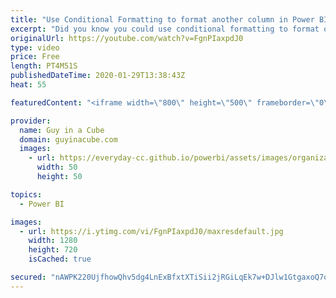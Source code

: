 ```yaml
---
title: "Use Conditional Formatting to format another column in Power BI"
excerpt: "Did you know you could use conditional formatting to format one column by another in Power BI? Patrick shows you how!  Download sample file: https://guyinacu.be/columnformatsample  *******************  Want to take your Power BI skills to the next level? We have training courses available to help you"
originalUrl: https://youtube.com/watch?v=FgnPIaxpdJ0
type: video
price: Free
length: PT4M51S
publishedDateTime: 2020-01-29T13:38:43Z
heat: 55

featuredContent: "<iframe width=\"800\" height=\"500\" frameborder=\"0\" src=\"https://www.youtube.com/embed/FgnPIaxpdJ0\" allow=\"accelerometer; autoplay; encrypted-media; gyroscope; picture-in-picture\" allowfullscreen></iframe>"

provider:
  name: Guy in a Cube
  domain: guyinacube.com
  images:
    - url: https://everyday-cc.github.io/powerbi/assets/images/organizations/guyinacube.com-50x50.jpg
      width: 50
      height: 50

topics:
  - Power BI

images:
  - url: https://i.ytimg.com/vi/FgnPIaxpdJ0/maxresdefault.jpg
    width: 1280
    height: 720
    isCached: true

secured: "nAWPK220UjfhowQhv5dg4LnExBfxtXTiSii2jRGiLqEk7w+DJlw1GtgaxoQ7o1u7FF2gAQkpW3aDFjuO4qMYjuvAb2ugpFV0f2quBjUEm8dJuBjM95B0hDT4BWwioYhDmUucad+oSM4BeIbTlzOOdTVHEcupJZp4DhNMsqHhnIqLtMXrV++aqX9aMhvxCV8KD4KeRgtfIgdB6Zskd7SArTdUgNf0faNOhQJrASuN+orj618bdHTDVmlCyiNtt+FMWlkzwnLe29iuq9PAOFnye8DMoZt6q4nl8Ynu+/fxpEdwFsANrgqF10CCxRgukEA8lKygcLza6QwCUoy2wBlNcWuGjruHb92cBYoEgCfD0FVMM7cfbrQmBAFjw64xX+Mue0fktzaGQYioHPEintVIfbvr2fNSwO43hQbFmm/5ZkQ=;YRNI3jznPCQNiswtloocuQ=="
---
```


